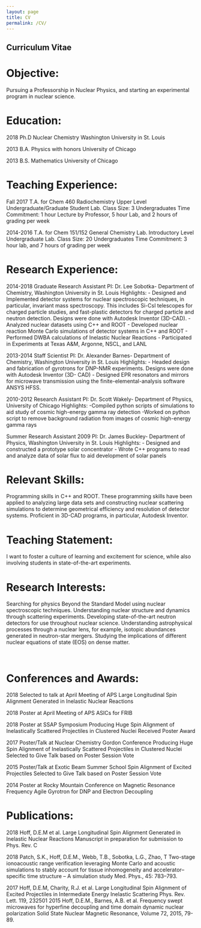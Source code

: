 ```yaml
---
layout: page
title: CV
permalink: /CV/
---
```


## Curriculum Vitae

# Objective:
Pursuing a Professorship in Nuclear Physics, and starting an experimental program in nuclear science. 

# Education:	
2018	Ph.D Nuclear Chemistry	Washington University in St. Louis

2013		B.A. Physics with honors	University of Chicago

2013		B.S. Mathematics		University of Chicago	


# Teaching Experience:

Fall 2017	T.A. for Chem 460 Radiochemistry
		Upper Level Undergraduate/Graduate Student Lab.
		Class Size: 3 Undergraduates
		Time Commitment: 1 hour Lecture by Professor, 5 hour Lab, 			and 2 hours of grading per week
			
2014-2016	T.A. for Chem 151/152 General Chemistry Lab.
		Introductory Level Undergraduate Lab.
		Class Size: 20 Undergraduates
		Time Commitment: 3 hour lab, and 7 hours of grading per 	week
			





# Research Experience:

2014-2018	Graduate Research Assistant
		PI: Dr. Lee Sobotka- Department of Chemistry, Washington 			University in St. Louis
		Highlights: 
		- Designed and Implemented detector systems for nuclear 			spectroscopic techniques, in particular, invariant mass 				spectroscopy. This includes Si-CsI telescopes for charged 			particle studies, and fast-plastic detectors for charged particle 			and neutron detection. Designs were done with Autodesk 				Inventor (3D-CAD).
		- Analyzed nuclear datasets using C++ and ROOT
		- Developed nuclear reaction Monte Carlo simulations of 				detector systems in C++ and ROOT
		- Performed DWBA calculations of Inelastic Nuclear Reactions
		- Participated in Experiments at Texas A&M, Argonne, NSCL, 			and LANL
		

2013-2014	Staff Scientist
		PI: Dr. Alexander Barnes- Department of Chemistry, 				Washington University in St. Louis
		Highlights:
		- Headed design and fabrication of gyrotrons for DNP-NMR 			experiments. Designs were done with Autodesk Inventor (3D-			CAD)
		- Designed EPR resonators and mirrors for microwave 				transmission using the finite-elemental-analysis software				ANSYS HFSS.

2010-2012 Research Assistant
		PI: Dr. Scott Wakely- Department of Physics, University of 			Chicago
		Highlights:
		-Compiled python scripts of simulations to aid study of cosmic 			high-energy gamma ray detection
		-Worked on python script to remove background 					radiation from images of cosmic high-energy gamma rays

Summer 	Research Assistant
2009		PI: Dr. James Buckley- Department of Physics, Washington 			University in St. Louis
		Highlights:
		- Designed and constructed a prototype solar concentrator
		- Wrote C++ programs to read and analyze data of solar flux to 			aid development of solar panels
	 	
# Relevant Skills:

Programming skills in C++ and ROOT. These programming skills have been applied to analyzing large data sets and constructing nuclear scattering simulations to determine geometrical efficiency and resolution of detector systems. Proficient in 3D-CAD programs, in particular, Autodesk Inventor. 

# Teaching Statement:
I want to foster a culture of learning and excitement for science, while also involving students in state-of-the-art experiments. 

# Research Interests:
Searching for physics Beyond the Standard Model using nuclear spectroscopic techniques. Understanding nuclear structure and dynamics through scattering experiments. Developing state-of-the-art neutron detectors for use throughout nuclear science. Understanding astrophysical processes through a nuclear lens, for example, isotopic abundances generated in neutron-star mergers. Studying the implications of different nuclear equations of state (EOS) on dense matter.  

 
# Conferences and Awards:

2018 		Selected to talk at April Meeting of APS Large Longitudinal 			Spin Alignment Generated in Inelastic Nuclear Reactions

2018		Poster at April Meeting of APS ASICs for FRIB

2018		Poster at SSAP Symposium Producing Huge Spin Alignment of 			Inelastically Scattered Projectiles in Clustered Nuclei
		Received Poster Award

2017		Poster/Talk at Nuclear Chemistry Gordon Conference 				Producing Huge Spin Alignment of Inelastically Scattered 				Projectiles in Clustered Nuclei
		Selected to Give Talk based on Poster Session Vote

2015 		Poster/Talk at Exotic Beam Summer School Spin Alignment of 			Excited Projectiles
		Selected to Give Talk based on Poster Session Vote

2014 		Poster at Rocky Mountain Conference on Magnetic 					Resonance Frequency Agile Gyrotron for DNP and 					Electron Decoupling

# Publications:

2018		Hoff, D.E.M et al. Large Longitudinal Spin Alignment 				Generated in Inelastic Nuclear Reactions
		Manuscript in preparation for submission to Phys. Rev. C

2018		Patch, S.K., Hoff, D.E.M., Webb, T.B., Sobotka, L.G., Zhao, T 			Two-stage ionoacoustic range verification leveraging Monte 			Carlo and acoustic simulations to stably account for tissue 			inhomogeneity and accelerator–specific time structure – A 			simulation study
		Med. Phys., 45: 783–793.


2017 		Hoff, D.E.M, Charity, R.J. et al. Large Longitudinal Spin 				Alignment of Excited Projectiles in Intermediate Energy 				Inelastic Scattering
		Phys. Rev. Lett. 119, 232501 
2015		Hoff, D.E.M., Barnes, A.B. et al. Frequency swept microwaves 			for hyperfine decoupling and time domain dynamic nuclear 			polarization Solid State Nuclear Magnetic Resonance, Volume 			72, 2015, 79-89.


